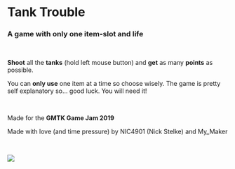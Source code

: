 # Tank Trouble
### A game with only one item-slot and life

&nbsp;

**Shoot** all the **tanks** (hold left mouse button) and **get** as many **points** as possible.

You can **only use** one item at a time so choose wisely.
The game is pretty self explanatory so... good luck. You will need it!

&nbsp;

Made for the **GMTK Game Jam 2019**

Made with love (and time pressure) by NIC4901 (Nick Stelke) and My_Maker

&nbsp;

![](https://img.itch.zone/aW1hZ2UvNDYxNTgzLzIzNDc5NjYuZ2lm/347x500/sGl4Ly.gif)